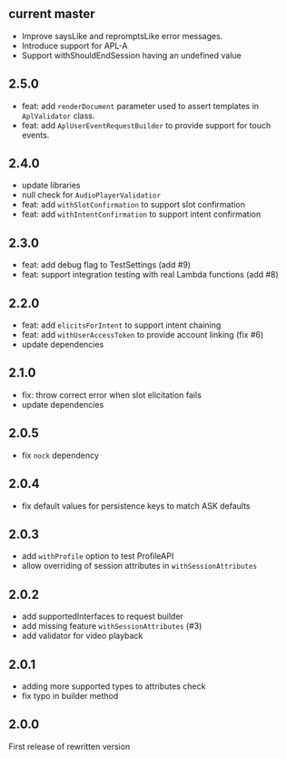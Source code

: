 
## current master
* Improve saysLike and repromptsLike error messages.
* Introduce support for APL-A
* Support withShouldEndSession having an undefined value

## 2.5.0
* feat: add `renderDocument` parameter used to assert templates in `AplValidator` class.
* feat: add `AplUserEventRequestBuilder` to provide support for touch events.

## 2.4.0
* update libraries
* null check for `AudioPlayerValidatior`
* feat: add `withSlotConfirmation` to support slot confirmation
* feat: add `withIntentConfirmation` to support intent confirmation

## 2.3.0
* feat: add debug flag to TestSettings (add #9)
* feat: support integration testing with real Lambda functions (add #8)

## 2.2.0
* feat: add `elicitsForIntent` to support intent chaining
* feat: add `withUserAccessToken` to provide account linking (fix #6)
* update dependencies

## 2.1.0
* fix: throw correct error when slot elicitation fails
* update dependencies

## 2.0.5
* fix `nock` dependency

## 2.0.4
* fix default values for persistence keys to match ASK defaults

## 2.0.3
* add `withProfile` option to test ProfileAPI
* allow overriding of session attributes in `withSessionAttributes`

## 2.0.2
* add supportedInterfaces to request builder
* add missing feature `withSessionAttributes` (#3)
* add validator for video playback

## 2.0.1
* adding more supported types to attributes check
* fix typo in builder method

## 2.0.0
First release of rewritten version 

